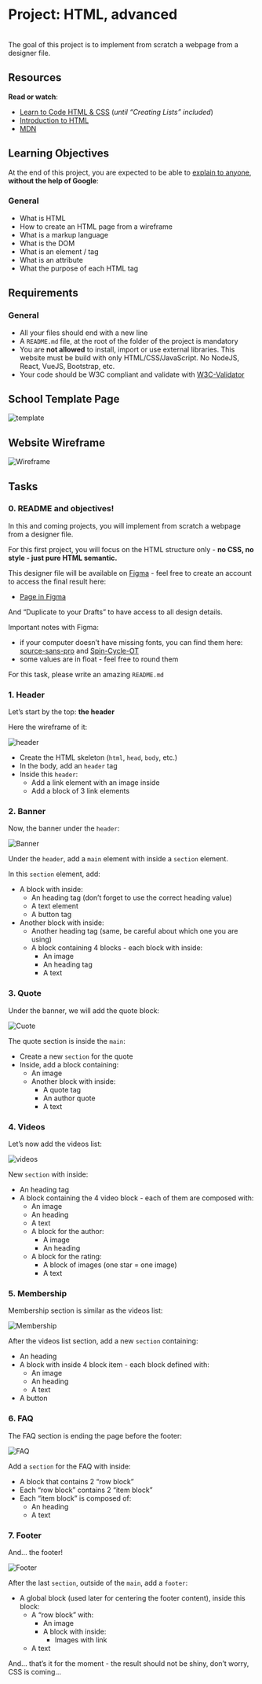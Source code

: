 # Project: HTML, advanced

<br> The goal of this project is to implement from scratch a webpage from a designer file.

<h2>Resources</h2>

<p><strong>Read or watch</strong>:</p>

<ul>
<li><a href="https://learn.shayhowe.com/html-css/" title="Learn to Code HTML &amp; CSS" target="_blank">Learn to Code HTML &amp; CSS</a> (<em>until &ldquo;Creating Lists&rdquo; included</em>)</li>
<li><a href="https://developer.mozilla.org/en-US/docs/Learn/HTML/Introduction_to_HTML" title="Introduction to HTML" target="_blank">Introduction to HTML</a> </li>
<li><a href="https://developer.mozilla.org/en-US/" title="MDN" target="_blank">MDN</a> </li>
</ul>

<h2>Learning Objectives</h2>

<p>At the end of this project, you are expected to be able to <a href="/rltoken/tk1bYe9n6YmcEsF-gwOgMA" title="explain to anyone" target="_blank">explain to anyone</a>, <strong>without the help of Google</strong>:</p>

<h3>General</h3>

<ul>
<li>What is HTML</li>
<li>How to create an HTML page from a wireframe</li>
<li>What is a markup language</li>
<li>What is the DOM</li>
<li>What is an element / tag</li>
<li>What is an attribute</li>
<li>What the purpose of each HTML tag</li>
</ul>

<h2>Requirements</h2>

<h3>General</h3>

<ul>
<li>All your files should end with a new line</li>
<li>A <code>README.md</code> file, at the root of the folder of the project is mandatory</li>
<li>You are <strong>not allowed</strong> to install, import or use external libraries. This website must be build with only HTML/CSS/JavaScript. No NodeJS, React, VueJS, Bootstrap, etc.</li>
<li>Your code should be W3C compliant and validate with <a href="/rltoken/czWaAX6ZYwSLoR3bh2Qiqg" title="W3C-Validator" target="_blank">W3C-Validator</a></li>
</ul>

  </div>
</div>

## School Template Page

![template](./images/template_goal.jpg)

## Website Wireframe

![Wireframe](./images/wireframe_final.jpg)

<h2 class="gap">Tasks</h2>

   <div data-role="task18761" data-position="1" id="task-num-0">
      <div class="panel panel-default task-card " id="task-18761">

<span id="user_id" data-id="6138"></span>

  <div class="panel-heading panel-heading-actions">
    <h3 class="panel-title">
      0. README and objectives!
    </h3>

  </div>

  <div class="panel-body">
    <span id="user_id" data-id="6138"></span>

<!-- Progress vs Score -->

<!-- Task Body -->
   <p>In this and coming projects, you will implement from scratch a webpage from a designer file.</p>

<p>For this first project, you will focus on the HTML structure only - <strong>no CSS, no style - just pure HTML semantic.</strong></p>

<p>This designer file will be available on <a href="/rltoken/ChJbK90Un6oS2A6ozdyTQA" title="Figma" target="_blank">Figma</a> - feel free to create an account to access the final result here:</p>

<ul>
<li><a href="https://www.figma.com/file/XrEAsu1vQj5fhVaNG38d2W/Homepage?type=design&node-id=0-1&mode=design&t=NWnWj2Piejnx4jGk-0" title="Page in Figma" target="_blank">Page in Figma</a></li>
</ul>

<p>And &ldquo;Duplicate to your Drafts&rdquo; to have access to all design details.</p>

<p>Important notes with Figma:</p>

<ul>
<li>if your computer doesn&rsquo;t have missing fonts, you can find them here: <a href="https://www.fontsquirrel.com/fonts/source-sans-pro" title="source-sans-pro" target="_blank">source-sans-pro</a> and <a href="https://www.fontsquirrel.com/fonts/Spin-Cycle-OT" title="Spin-Cycle-OT" target="_blank">Spin-Cycle-OT</a></li>
<li>some values are in float - feel free to round them</li>
</ul>

<p>For this task, please write an amazing <code>README.md</code></p>

  </div>

<div class="panel-heading panel-heading-actions">
    <h3 class="panel-title">
      1. Header
    </h3>

  </div>

  <div class="panel-body">
    <span id="user_id" data-id="6138"></span>

  <!-- Progress vs Score -->

<!-- Task Body -->
<p>Let&rsquo;s start by the top: <strong>the header</strong></p>

<p>Here the wireframe of it:</p>

![header](./images/header.jpg)

<ul>
<li>Create the HTML skeleton (<code>html</code>, <code>head</code>, <code>body</code>, etc.)<br></li>
<li>In the body, add an <code>header</code> tag</li>
<li>Inside this <code>header</code>:

<ul>
<li>Add a link element with an image inside</li>
<li>Add a block of 3 link elements </li>
</ul></li>
</ul>

  </div>

<div class="panel-heading panel-heading-actions">
    <h3 class="panel-title">
      2. Banner
    </h3>

  </div>

  <div class="panel-body">
    <span id="user_id" data-id="6138"></span>

<!-- Progress vs Score -->

 <!-- Task Body -->
   <p>Now, the banner under the <code>header</code>:</p>

![Banner](./images/banner.jpg)

<p>Under the <code>header</code>, add a <code>main</code> element with inside a <code>section</code> element.</p>

<p>In this <code>section</code> element, add:</p>

<ul>
<li>A block with inside:

<ul>
<li>An heading tag (don&rsquo;t forget to use the correct heading value)</li>
<li>A text element</li>
<li>A button tag</li>
</ul></li>
<li>Another block with inside:

<ul>
<li>Another heading tag (same, be careful about which one you are using)</li>
<li>A block containing 4 blocks - each block with inside:

<ul>
<li>An image</li>
<li>An heading tag</li>
<li>A text</li>
</ul></li>
</ul></li>
</ul>

  </div>

<div class="panel-heading panel-heading-actions">
    <h3 class="panel-title">
      3. Quote
    </h3>
  </div>

  <div class="panel-body">
    <span id="user_id" data-id="6138"></span>

   <!-- Progress vs Score -->

   <!-- Task Body -->
   <p>Under the banner, we will add the quote block:</p>

![Cuote](./images/cuote.jpg)

<p>The quote section is inside the <code>main</code>:</p>

<ul>
<li>Create a new <code>section</code> for the quote</li>
<li>Inside, add a block containing:

<ul>
<li>An image</li>
<li>Another block with inside:

<ul>
<li>A quote tag</li>
<li>An author quote</li>
<li>A text</li>
</ul></li>
</ul></li>
</ul>

  </div>

<div class="panel-heading panel-heading-actions">
    <h3 class="panel-title">
      4. Videos
    </h3>
  </div>

  <div class="panel-body">
    <span id="user_id" data-id="6138"></span>

<!-- Progress vs Score -->

<!-- Task Body -->
<p>Let&rsquo;s now add the videos list:</p>

![videos](./images/videos.jpg)

<p>New <code>section</code> with inside:</p>

<ul>
<li>An heading tag</li>
<li>A block containing the 4 video block - each of them are composed with:

<ul>
<li>An image</li>
<li>An heading</li>
<li>A text</li>
<li>A block for the author:

<ul>
<li>A image</li>
<li>An heading</li>
</ul></li>
<li>A block for the rating:

<ul>
<li>A block of images (one star = one image)</li>
<li>A text</li>
</ul></li>
</ul></li>
</ul>

</div>

<div class="panel-heading panel-heading-actions">
    <h3 class="panel-title">
      5. Membership
    </h3>

  </div>

  <div class="panel-body">
    <span id="user_id" data-id="6138"></span>

   <!-- Progress vs Score -->

  <!-- Task Body -->
  <p>Membership section is similar as the videos list:</p>

![Membership](./images/membership.jpg)

<p>After the videos list section, add a new <code>section</code> containing:</p>

<ul>
<li>An heading</li>
<li>A block with inside 4 block item - each block defined with:

<ul>
<li>An image</li>
<li>An heading</li>
<li>A text</li>
</ul></li>
<li>A button</li>
</ul>

  </div>

<div class="panel-heading panel-heading-actions">
    <h3 class="panel-title">
      6. FAQ
    </h3>

  </div>

  <div class="panel-body">
    <span id="user_id" data-id="6138"></span>

   <!-- Progress vs Score -->

   <!-- Task Body -->
   <p>The FAQ section is ending the page before the footer:</p>

![FAQ](./images/FAQ.jpg)

<p>Add a <code>section</code> for the FAQ with inside:</p>

<ul>
<li>A block that contains 2 &ldquo;row block&rdquo;</li>
<li>Each &ldquo;row block&rdquo; contains 2 &ldquo;item block&rdquo;</li>
<li>Each &ldquo;item block&rdquo; is composed of:

<ul>
<li>An heading</li>
<li>A text</li>
</ul></li>
</ul>

  </div>

<div class="panel-heading panel-heading-actions">
    <h3 class="panel-title">
      7. Footer
    </h3>

  </div>

  <div class="panel-body">
    <span id="user_id" data-id="6138"></span>

   <!-- Progress vs Score -->

   <!-- Task Body -->
   <p>And&hellip; the footer!</p>

![Footer](./images/footer.jpg)

<p>After the last <code>section</code>, outside of the <code>main</code>, add a <code>footer</code>:</p>

<ul>
<li>A global block (used later for centering the footer content), inside this block:

<ul>
<li>A &ldquo;row block&rdquo; with:

<ul>
<li>An image</li>
<li>A block with inside:

<ul>
<li>Images with link</li>
</ul></li>
</ul></li>
<li>A text</li>
</ul></li>
</ul>

<p>And&hellip; that&rsquo;s it for the moment - the result should not be shiny, don&rsquo;t worry, CSS is coming&hellip;</p>

  </div>
